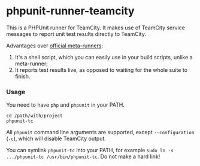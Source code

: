 phpunit-runner-teamcity
=======================

This is a PHPUnit runner for TeamCity. It makes use of TeamCity service messages to report unit test results directly to TeamCity.

Advantages over [official meta-runners](https://github.com/JetBrains/meta-runner-power-pack/tree/master/php):

 1. It's a shell script, which you can easily use in your build scripts, unlike a meta-runner;
 2. It reports test results live, as opposed to waiting for the whole suite to finish.

### Usage

You need to have `php` and `phpunit` in your PATH.

    cd /path/with/project
    phpunit-tc

All `phpunit` command line arguments are supported, except `--configuration` (`-c`), which will disable TeamCity output.

You can symlink `phpunit-tc` into your PATH, for example `sudo ln -s .../phpunit-tc /usr/bin/phpunit-tc`.
Do not make a hard link!
